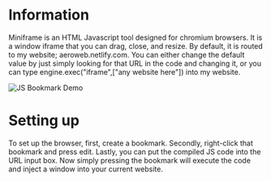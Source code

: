 # Information
Miniframe is an HTML Javascript tool designed for chromium browsers. It is a window iframe that you can drag, close, and resize. By default, it is routed to my website; aeroweb.netlify.com. You can either change the default value by just simply looking for that URL in the code and changing it, or you can type engine.exec("iframe",["any website here"]) into my website. 

![JS Bookmark Demo](aeroweb.netlify.com/packages/box/miniframe.gif)

# Setting up
To set up the browser, first, create a bookmark. Secondly, right-click that bookmark and press edit. Lastly, you can put the compiled JS code into the URL input box. Now simply pressing the bookmark will execute the code and inject a window into your current website.

